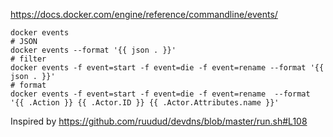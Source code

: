 https://docs.docker.com/engine/reference/commandline/events/

```
docker events
# JSON
docker events --format '{{ json . }}'
# filter 
docker events -f event=start -f event=die -f event=rename --format '{{ json . }}'
# format
docker events -f event=start -f event=die -f event=rename  --format '{{ .Action }} {{ .Actor.ID }} {{ .Actor.Attributes.name }}'
```

Inspired by https://github.com/ruudud/devdns/blob/master/run.sh#L108

